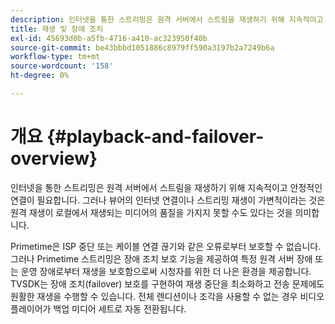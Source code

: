 ```yaml
---
description: 인터넷을 통한 스트리밍은 원격 서버에서 스트림을 재생하기 위해 지속적이고 안정적인 연결이 필요합니다. 그러나 뷰어의 인터넷 연결이나 스트리밍 재생이 가변적이라는 것은 원격 재생이 로컬에서 재생되는 미디어의 품질을 가지지 못할 수도 있다는 것을 의미합니다.
title: 재생 및 장애 조치
exl-id: 45693d0b-a5fb-4716-a410-ac323950f40b
source-git-commit: be43bbbd1051886c8979ff590a3197b2a7249b6a
workflow-type: tm+mt
source-wordcount: '158'
ht-degree: 0%

---
```


# 개요 {#playback-and-failover-overview}

인터넷을 통한 스트리밍은 원격 서버에서 스트림을 재생하기 위해 지속적이고 안정적인 연결이 필요합니다. 그러나 뷰어의 인터넷 연결이나 스트리밍 재생이 가변적이라는 것은 원격 재생이 로컬에서 재생되는 미디어의 품질을 가지지 못할 수도 있다는 것을 의미합니다.

Primetime은 ISP 중단 또는 케이블 연결 끊기와 같은 오류로부터 보호할 수 없습니다. 그러나 Primetime 스트리밍은 장애 조치 보호 기능을 제공하여 특정 원격 서버 장애 또는 운영 장애로부터 재생을 보호함으로써 시청자를 위한 더 나은 환경을 제공합니다. TVSDK는 장애 조치(failover) 보호를 구현하여 재생 중단을 최소화하고 전송 문제에도 원활한 재생을 수행할 수 있습니다. 전체 렌디션이나 조각을 사용할 수 없는 경우 비디오 플레이어가 백업 미디어 세트로 자동 전환됩니다.
